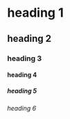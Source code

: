# heading 1 #
## heading 2 ##
### heading 3 ###
#### heading 4 ###
##### heading 5 #####
###### heading 6 ######

